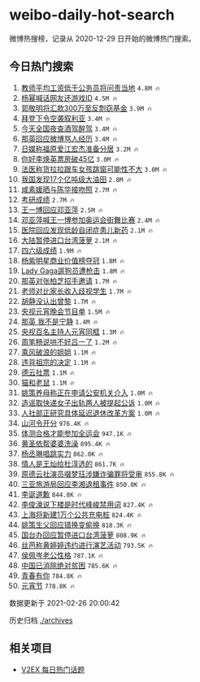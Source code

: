 # weibo-daily-hot-search

微博热搜榜，记录从 2020-12-29 日开始的微博热门搜索。

## 今日热门搜索

<!-- BEGIN -->

1. [教师平均工资低于公务员将问责当地](https://s.weibo.com/weibo?q=%23%E6%95%99%E5%B8%88%E5%B9%B3%E5%9D%87%E5%B7%A5%E8%B5%84%E4%BD%8E%E4%BA%8E%E5%85%AC%E5%8A%A1%E5%91%98%E5%B0%86%E9%97%AE%E8%B4%A3%E5%BD%93%E5%9C%B0%23&Refer=top) `4.8M 🔥`
1. [杨幂喊话网友还游戏ID](https://s.weibo.com/weibo?q=%E6%9D%A8%E5%B9%82%E5%96%8A%E8%AF%9D%E7%BD%91%E5%8F%8B%E8%BF%98%E6%B8%B8%E6%88%8FID&Refer=top) `4.5M 🔥`
1. [郭敬明将汇款300万至反剽窃基金](https://s.weibo.com/weibo?q=%E9%83%AD%E6%95%AC%E6%98%8E%E5%B0%86%E6%B1%87%E6%AC%BE300%E4%B8%87%E8%87%B3%E5%8F%8D%E5%89%BD%E7%AA%83%E5%9F%BA%E9%87%91&Refer=top) `3.9M 🔥`
1. [拜登下令空袭叙利亚](https://s.weibo.com/weibo?q=%23%E6%8B%9C%E7%99%BB%E4%B8%8B%E4%BB%A4%E7%A9%BA%E8%A2%AD%E5%8F%99%E5%88%A9%E4%BA%9A%23&Refer=top) `3.4M 🔥`
1. [今天全国夜查酒驾醉驾](https://s.weibo.com/weibo?q=%23%E4%BB%8A%E5%A4%A9%E5%85%A8%E5%9B%BD%E5%A4%9C%E6%9F%A5%E9%85%92%E9%A9%BE%E9%86%89%E9%A9%BE%23&Refer=top) `3.4M 🔥`
1. [那英回应微博骂人经历](https://s.weibo.com/weibo?q=%23%E9%82%A3%E8%8B%B1%E5%9B%9E%E5%BA%94%E5%BE%AE%E5%8D%9A%E9%AA%82%E4%BA%BA%E7%BB%8F%E5%8E%86%23&Refer=top) `3.4M 🔥`
1. [日媒称福原爱江宏杰准备分居](https://s.weibo.com/weibo?q=%E6%97%A5%E5%AA%92%E7%A7%B0%E7%A6%8F%E5%8E%9F%E7%88%B1%E6%B1%9F%E5%AE%8F%E6%9D%B0%E5%87%86%E5%A4%87%E5%88%86%E5%B1%85&Refer=top) `3.2M 🔥`
1. [你好李焕英票房破45亿](https://s.weibo.com/weibo?q=%E4%BD%A0%E5%A5%BD%E6%9D%8E%E7%84%95%E8%8B%B1%E7%A5%A8%E6%88%BF%E7%A0%B445%E4%BA%BF&Refer=top) `3.0M 🔥`
1. [法医称货拉拉跟车女孩跳窗可能性不大](https://s.weibo.com/weibo?q=%23%E6%B3%95%E5%8C%BB%E7%A7%B0%E8%B4%A7%E6%8B%89%E6%8B%89%E8%B7%9F%E8%BD%A6%E5%A5%B3%E5%AD%A9%E8%B7%B3%E7%AA%97%E5%8F%AF%E8%83%BD%E6%80%A7%E4%B8%8D%E5%A4%A7%23&Refer=top) `3.0M 🔥`
1. [我国发现17个亿吨级大油田](https://s.weibo.com/weibo?q=%23%E6%88%91%E5%9B%BD%E5%8F%91%E7%8E%B017%E4%B8%AA%E4%BA%BF%E5%90%A8%E7%BA%A7%E5%A4%A7%E6%B2%B9%E7%94%B0%23&Refer=top) `2.8M 🔥`
1. [咸素媛晒与陈华接吻照](https://s.weibo.com/weibo?q=%E5%92%B8%E7%B4%A0%E5%AA%9B%E6%99%92%E4%B8%8E%E9%99%88%E5%8D%8E%E6%8E%A5%E5%90%BB%E7%85%A7&Refer=top) `2.7M 🔥`
1. [考研成绩](https://s.weibo.com/weibo?q=%E8%80%83%E7%A0%94%E6%88%90%E7%BB%A9&Refer=top) `2.7M 🔥`
1. [王一博回应邓亚萍](https://s.weibo.com/weibo?q=%23%E7%8E%8B%E4%B8%80%E5%8D%9A%E5%9B%9E%E5%BA%94%E9%82%93%E4%BA%9A%E8%90%8D%23&Refer=top) `2.5M 🔥`
1. [邓亚萍喊王一博参加奥运会街舞比赛](https://s.weibo.com/weibo?q=%23%E9%82%93%E4%BA%9A%E8%90%8D%E5%96%8A%E7%8E%8B%E4%B8%80%E5%8D%9A%E5%8F%82%E5%8A%A0%E5%A5%A5%E8%BF%90%E4%BC%9A%E8%A1%97%E8%88%9E%E6%AF%94%E8%B5%9B%23&Refer=top) `2.4M 🔥`
1. [医院回应发现低龄自闭症患儿新药](https://s.weibo.com/weibo?q=%23%E5%8C%BB%E9%99%A2%E5%9B%9E%E5%BA%94%E5%8F%91%E7%8E%B0%E4%BD%8E%E9%BE%84%E8%87%AA%E9%97%AD%E7%97%87%E6%82%A3%E5%84%BF%E6%96%B0%E8%8D%AF%23&Refer=top) `2.1M 🔥`
1. [大陆暂停进口台湾菠萝](https://s.weibo.com/weibo?q=%E5%A4%A7%E9%99%86%E6%9A%82%E5%81%9C%E8%BF%9B%E5%8F%A3%E5%8F%B0%E6%B9%BE%E8%8F%A0%E8%90%9D&Refer=top) `2.1M 🔥`
1. [四六级成绩](https://s.weibo.com/weibo?q=%E5%9B%9B%E5%85%AD%E7%BA%A7%E6%88%90%E7%BB%A9&Refer=top) `1.9M 🔥`
1. [杨紫明星商业价值榜夺冠](https://s.weibo.com/weibo?q=%23%E6%9D%A8%E7%B4%AB%E6%98%8E%E6%98%9F%E5%95%86%E4%B8%9A%E4%BB%B7%E5%80%BC%E6%A6%9C%E5%A4%BA%E5%86%A0%23&Refer=top) `1.8M 🔥`
1. [Lady Gaga遛狗员遭枪击](https://s.weibo.com/weibo?q=Lady%20Gaga%E9%81%9B%E7%8B%97%E5%91%98%E9%81%AD%E6%9E%AA%E5%87%BB&Refer=top) `1.8M 🔥`
1. [那英对张柏芝招手邀请](https://s.weibo.com/weibo?q=%E9%82%A3%E8%8B%B1%E5%AF%B9%E5%BC%A0%E6%9F%8F%E8%8A%9D%E6%8B%9B%E6%89%8B%E9%82%80%E8%AF%B7&Refer=top) `1.7M 🔥`
1. [老师对比家长收入歧视学生](https://s.weibo.com/weibo?q=%E8%80%81%E5%B8%88%E5%AF%B9%E6%AF%94%E5%AE%B6%E9%95%BF%E6%94%B6%E5%85%A5%E6%AD%A7%E8%A7%86%E5%AD%A6%E7%94%9F&Refer=top) `1.7M 🔥`
1. [胡静没认出曾黎](https://s.weibo.com/weibo?q=%23%E8%83%A1%E9%9D%99%E6%B2%A1%E8%AE%A4%E5%87%BA%E6%9B%BE%E9%BB%8E%23&Refer=top) `1.7M 🔥`
1. [央视元宵晚会节目单](https://s.weibo.com/weibo?q=%E5%A4%AE%E8%A7%86%E5%85%83%E5%AE%B5%E6%99%9A%E4%BC%9A%E8%8A%82%E7%9B%AE%E5%8D%95&Refer=top) `1.5M 🔥`
1. [那英 我不是宁静](https://s.weibo.com/weibo?q=%E9%82%A3%E8%8B%B1%20%E6%88%91%E4%B8%8D%E6%98%AF%E5%AE%81%E9%9D%99&Refer=top) `1.4M 🔥`
1. [央视百名主持人元宵同框](https://s.weibo.com/weibo?q=%23%E5%A4%AE%E8%A7%86%E7%99%BE%E5%90%8D%E4%B8%BB%E6%8C%81%E4%BA%BA%E5%85%83%E5%AE%B5%E5%90%8C%E6%A1%86%23&Refer=top) `1.3M 🔥`
1. [周笔畅说哄不好吕一了](https://s.weibo.com/weibo?q=%23%E5%91%A8%E7%AC%94%E7%95%85%E8%AF%B4%E5%93%84%E4%B8%8D%E5%A5%BD%E5%90%95%E4%B8%80%E4%BA%86%23&Refer=top) `1.2M 🔥`
1. [乘风破浪的姐姐](https://s.weibo.com/weibo?q=%E4%B9%98%E9%A3%8E%E7%A0%B4%E6%B5%AA%E7%9A%84%E5%A7%90%E5%A7%90&Refer=top) `1.1M 🔥`
1. [违背祖宗的决定](https://s.weibo.com/weibo?q=%23%E8%BF%9D%E8%83%8C%E7%A5%96%E5%AE%97%E7%9A%84%E5%86%B3%E5%AE%9A%23&Refer=top) `1.1M 🔥`
1. [德云社票](https://s.weibo.com/weibo?q=%E5%BE%B7%E4%BA%91%E7%A4%BE%E7%A5%A8&Refer=top) `1.1M 🔥`
1. [猫和老鼠](https://s.weibo.com/weibo?q=%E7%8C%AB%E5%92%8C%E8%80%81%E9%BC%A0&Refer=top) `1.1M 🔥`
1. [姚策养母称正在申请公安机关介入](https://s.weibo.com/weibo?q=%23%E5%A7%9A%E7%AD%96%E5%85%BB%E6%AF%8D%E7%A7%B0%E6%AD%A3%E5%9C%A8%E7%94%B3%E8%AF%B7%E5%85%AC%E5%AE%89%E6%9C%BA%E5%85%B3%E4%BB%8B%E5%85%A5%23&Refer=top) `1.0M 🔥`
1. [造谣取快递女子出轨两人被提起公诉](https://s.weibo.com/weibo?q=%23%E9%80%A0%E8%B0%A3%E5%8F%96%E5%BF%AB%E9%80%92%E5%A5%B3%E5%AD%90%E5%87%BA%E8%BD%A8%E4%B8%A4%E4%BA%BA%E8%A2%AB%E6%8F%90%E8%B5%B7%E5%85%AC%E8%AF%89%23&Refer=top) `1.0M 🔥`
1. [人社部正研究具体延迟退休改革方案](https://s.weibo.com/weibo?q=%23%E4%BA%BA%E7%A4%BE%E9%83%A8%E6%AD%A3%E7%A0%94%E7%A9%B6%E5%85%B7%E4%BD%93%E5%BB%B6%E8%BF%9F%E9%80%80%E4%BC%91%E6%94%B9%E9%9D%A9%E6%96%B9%E6%A1%88%23&Refer=top) `1.0M 🔥`
1. [山河令开分](https://s.weibo.com/weibo?q=%23%E5%B1%B1%E6%B2%B3%E4%BB%A4%E5%BC%80%E5%88%86%23&Refer=top) `976.4K 🔥`
1. [体测合格才能参加全运会](https://s.weibo.com/weibo?q=%23%E4%BD%93%E6%B5%8B%E5%90%88%E6%A0%BC%E6%89%8D%E8%83%BD%E5%8F%82%E5%8A%A0%E5%85%A8%E8%BF%90%E4%BC%9A%23&Refer=top) `947.1K 🔥`
1. [黄圣依帮婆婆洗澡](https://s.weibo.com/weibo?q=%23%E9%BB%84%E5%9C%A3%E4%BE%9D%E5%B8%AE%E5%A9%86%E5%A9%86%E6%B4%97%E6%BE%A1%23&Refer=top) `895.4K 🔥`
1. [杨丞琳唱跳实力](https://s.weibo.com/weibo?q=%23%E6%9D%A8%E4%B8%9E%E7%90%B3%E5%94%B1%E8%B7%B3%E5%AE%9E%E5%8A%9B%23&Refer=top) `862.0K 🔥`
1. [情人是王灿给杜淳选的](https://s.weibo.com/weibo?q=%23%E6%83%85%E4%BA%BA%E6%98%AF%E7%8E%8B%E7%81%BF%E7%BB%99%E6%9D%9C%E6%B7%B3%E9%80%89%E7%9A%84%23&Refer=top) `861.7K 🔥`
1. [原德云社演员啜梦珏涉嫌诈骗罪将受审](https://s.weibo.com/weibo?q=%23%E5%8E%9F%E5%BE%B7%E4%BA%91%E7%A4%BE%E6%BC%94%E5%91%98%E5%95%9C%E6%A2%A6%E7%8F%8F%E6%B6%89%E5%AB%8C%E8%AF%88%E9%AA%97%E7%BD%AA%E5%B0%86%E5%8F%97%E5%AE%A1%23&Refer=top) `855.8K 🔥`
1. [三亚旅游局回应李湘退租事件](https://s.weibo.com/weibo?q=%23%E4%B8%89%E4%BA%9A%E6%97%85%E6%B8%B8%E5%B1%80%E5%9B%9E%E5%BA%94%E6%9D%8E%E6%B9%98%E9%80%80%E7%A7%9F%E4%BA%8B%E4%BB%B6%23&Refer=top) `850.0K 🔥`
1. [李诞道歉](https://s.weibo.com/weibo?q=%23%E6%9D%8E%E8%AF%9E%E9%81%93%E6%AD%89%23&Refer=top) `844.8K 🔥`
1. [李俊濠说下楼是时代峰峻禁用词](https://s.weibo.com/weibo?q=%23%E6%9D%8E%E4%BF%8A%E6%BF%A0%E8%AF%B4%E4%B8%8B%E6%A5%BC%E6%98%AF%E6%97%B6%E4%BB%A3%E5%B3%B0%E5%B3%BB%E7%A6%81%E7%94%A8%E8%AF%8D%23&Refer=top) `827.4K 🔥`
1. [上海将新建1万个公共充电桩](https://s.weibo.com/weibo?q=%E4%B8%8A%E6%B5%B7%E5%B0%86%E6%96%B0%E5%BB%BA1%E4%B8%87%E4%B8%AA%E5%85%AC%E5%85%B1%E5%85%85%E7%94%B5%E6%A1%A9&Refer=top) `824.4K 🔥`
1. [姚策生父回应错换变偷换](https://s.weibo.com/weibo?q=%23%E5%A7%9A%E7%AD%96%E7%94%9F%E7%88%B6%E5%9B%9E%E5%BA%94%E9%94%99%E6%8D%A2%E5%8F%98%E5%81%B7%E6%8D%A2%23&Refer=top) `818.3K 🔥`
1. [国台办回应暂停进口台湾菠萝](https://s.weibo.com/weibo?q=%23%E5%9B%BD%E5%8F%B0%E5%8A%9E%E5%9B%9E%E5%BA%94%E6%9A%82%E5%81%9C%E8%BF%9B%E5%8F%A3%E5%8F%B0%E6%B9%BE%E8%8F%A0%E8%90%9D%23&Refer=top) `808.9K 🔥`
1. [丝芭称黄婷婷违约进行演艺活动](https://s.weibo.com/weibo?q=%23%E4%B8%9D%E8%8A%AD%E7%A7%B0%E9%BB%84%E5%A9%B7%E5%A9%B7%E8%BF%9D%E7%BA%A6%E8%BF%9B%E8%A1%8C%E6%BC%94%E8%89%BA%E6%B4%BB%E5%8A%A8%23&Refer=top) `793.5K 🔥`
1. [侯佩岑老公性格](https://s.weibo.com/weibo?q=%23%E4%BE%AF%E4%BD%A9%E5%B2%91%E8%80%81%E5%85%AC%E6%80%A7%E6%A0%BC%23&Refer=top) `787.1K 🔥`
1. [中国已消除绝对贫困](https://s.weibo.com/weibo?q=%23%E4%B8%AD%E5%9B%BD%E5%B7%B2%E6%B6%88%E9%99%A4%E7%BB%9D%E5%AF%B9%E8%B4%AB%E5%9B%B0%23&Refer=top) `785.6K 🔥`
1. [青春有你](https://s.weibo.com/weibo?q=%E9%9D%92%E6%98%A5%E6%9C%89%E4%BD%A0&Refer=top) `784.8K 🔥`
1. [元宵节](https://s.weibo.com/weibo?q=%E5%85%83%E5%AE%B5%E8%8A%82&Refer=top) `778.8K 🔥`

数据更新于 2021-02-26 20:00:42

<!-- END -->

历史归档 [./archives](./archives)

## 相关项目

- [V2EX 每日热门话题](https://github.com/realLeonardo/v2ex-daily-hot-topic)
